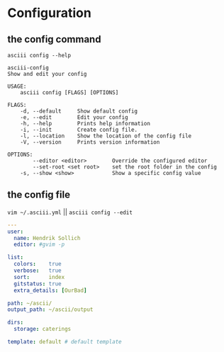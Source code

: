 # Configuration


## the config command

`asciii config --help`

```
asciii-config 
Show and edit your config

USAGE:
    asciii config [FLAGS] [OPTIONS]

FLAGS:
    -d, --default     Show default config
    -e, --edit        Edit your config
    -h, --help        Prints help information
    -i, --init        Create config file.
    -l, --location    Show the location of the config file
    -V, --version     Prints version information

OPTIONS:
        --editor <editor>        Override the configured editor
        --set-root <set root>    set the root folder in the config
    -s, --show <show>            Show a specific config value
```

## the config file

`vim ~/.asciii.yml` || `asciii config --edit`

```yaml
---
user:
  name: Hendrik Sollich
  editor: #gvim -p

list:
  colors:    true
  verbose:   true
  sort:      index
  gitstatus: true
  extra_details: [OurBad]

path: ~/ascii/
output_path: ~/ascii/output

dirs:
  storage: caterings

template: default # default template

```
